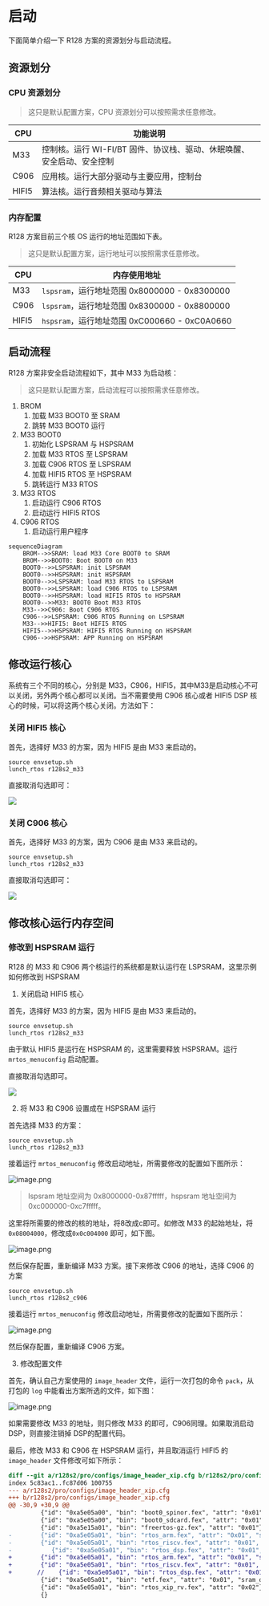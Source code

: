 # 启动

下面简单介绍一下 R128 方案的资源划分与启动流程。

## 资源划分

### CPU 资源划分

> 这只是默认配置方案，CPU 资源划分可以按照需求任意修改。

| CPU   | 功能说明                                                     |
| ----- | ------------------------------------------------------------ |
| M33   | 控制核。运行 WI-FI/BT 固件、协议栈、驱动、休眠唤醒、安全启动、安全控制 |
| C906  | 应用核。运行大部分驱动与主要应用，控制台                     |
| HIFI5 | 算法核。运行音频相关驱动与算法                               |

### 内存配置

R128 方案目前三个核 OS 运行的地址范围如下表。

> 这只是默认配置方案，运行地址可以按照需求任意修改。

| CPU   | 内存使用地址                                  |
| ----- | --------------------------------------------- |
| M33   | `lspsram`，运行地址范围 0x8000000 - 0x8300000 |
| C906  | `lspsram`，运行地址范围 0x8300000 - 0x8800000 |
| HIFI5 | `hspsram`，运行地址范围 0xC000660 - 0xC0A0660 |

## 启动流程

R128 方案非安全启动流程如下，其中 M33 为启动核：

> 这只是默认配置方案，启动流程可以按照需求任意修改。

1. BROM
   1. 加载 M33 BOOT0 至 SRAM
   2. 跳转 M33 BOOT0 运行
2. M33 BOOT0
   1. 初始化 LSPSRAM 与 HSPSRAM
   2. 加载 M33 RTOS 至 LSPSRAM
   3. 加载 C906 RTOS 至 LSPSRAM
   4. 加载 HIFI5 RTOS 至 HSPSRAM
   5. 跳转运行 M33 RTOS
3. M33 RTOS
   1. 启动运行 C906 RTOS
   2. 启动运行 HIFI5 RTOS
4. C906 RTOS
   1. 启动运行用户程序

```mermaid
sequenceDiagram
    BROM-->>SRAM: load M33 Core BOOT0 to SRAM
    BROM-->>BOOT0: Boot BOOT0 on M33
    BOOT0-->>LSPSRAM: init LSPSRAM
    BOOT0-->>HSPSRAM: init HSPSRAM
    BOOT0-->>LSPSRAM: load M33 RTOS to LSPSRAM
    BOOT0-->>LSPSRAM: load C906 RTOS to LSPSRAM
    BOOT0-->>HSPSRAM: load HIFI5 RTOS to HSPSRAM
    BOOT0-->>M33: BOOT0 Boot M33 RTOS
    M33-->>C906: Boot C906 RTOS
    C906-->>LSPSRAM: C906 RTOS Running on LSPSRAM
    M33-->>HIFI5: Boot HIFI5 RTOS
    HIFI5-->>HSPSRAM: HIFI5 RTOS Running on HSPSRAM
    C906-->>HSPSRAM: APP Running on HSPSRAM
```

## 修改运行核心

系统有三个不同的核心，分别是 M33，C906，HIFI5，其中M33是启动核心不可以关闭，另外两个核心都可以关闭。当不需要使用 C906 核心或者 HIFI5 DSP 核心的时候，可以将这两个核心关闭。方法如下：

### 关闭 HIFI5 核心

首先，选择好 M33 的方案，因为 HIFI5 是由 M33 来启动的。

```
source envsetup.sh
lunch_rtos r128s2_m33
```

直接取消勾选即可：

![](assets/post/boot_up/5f1823767d20434988d61c1c68ac4f4b.jpeg)

### 关闭 C906 核心

首先，选择好 M33 的方案，因为 C906 是由 M33 来启动的。

```
source envsetup.sh
lunch_rtos r128s2_m33
```

直接取消勾选即可：

![](assets/post/boot_up/5f1823767d20434988d61c1c68ac4f4b.jpeg)

## 修改核心运行内存空间

### 修改到 HSPSRAM 运行

R128 的 M33 和 C906 两个核运行的系统都是默认运行在 LSPSRAM，这里示例如何修改到 HSPSRAM

1. 关闭启动 HIFI5 核心

首先，选择好 M33 的方案，因为 HIFI5 是由 M33 来启动的。

```
source envsetup.sh
lunch_rtos r128s2_m33
```

由于默认 HIFI5 是运行在 HSPSRAM 的，这里需要释放 HSPSRAM。运行 `mrtos_menuconfig` 启动配置。

直接取消勾选即可。

![](assets/post/boot_up/5f1823767d20434988d61c1c68ac4f4b.jpeg)

2. 将 M33 和 C906 设置成在 HSPSRAM 运行

首先选择 M33 的方案：

```
source envsetup.sh
lunch_rtos r128s2_m33
```

接着运行 `mrtos_menuconfig` 修改启动地址，所需要修改的配置如下图所示：

![image.png](assets/post/boot_up/79af6c102fee48ccb4c22b32b89ca94a.jpeg)

> lspsram 地址空间为 0x8000000-0x87fffff，hspsram 地址空间为 0xc000000-0xc7fffff。

这里将所需要的修改的核的地址，将8改成c即可。如修改 M33 的起始地址，将 `0x08004000`，修改成`0x0c004000` 即可，如下图。

![image.png](assets/post/boot_up/e40c8db7daca4c788c7280c4c484b18a.jpeg)

然后保存配置，重新编译 M33 方案。接下来修改 C906 的地址，选择 C906 的方案

```
source envsetup.sh
lunch_rtos r128s2_c906
```

接着运行 `mrtos_menuconfig` 修改启动地址，所需要修改的配置如下图所示：

![image.png](assets/post/boot_up/4563037fbdba46e699d8f5a1a9624aee.jpeg)

然后保存配置，重新编译 C906 方案。

3. 修改配置文件

首先，确认自己方案使用的 `image_header` 文件，运行一次打包的命令 `pack`，从打包的 `log` 中能看出方案所选的文件，如下图：

![image.png](assets/post/boot_up/c7bd750bbada48b0accd848d9ff234cc.jpeg)

如果需要修改 M33 的地址，则只修改 M33 的即可，C906同理。如果取消启动 DSP，则直接注销掉 DSP的配置代码。

最后，修改 M33 和 C906 在 HSPSRAM 运行，并且取消运行 HIFI5 的 `image_header` 文件修改可如下所示：

```diff
diff --git a/r128s2/pro/configs/image_header_xip.cfg b/r128s2/pro/configs/image_header_xip.cfg
index 5c83ac1..fc87d06 100755
--- a/r128s2/pro/configs/image_header_xip.cfg
+++ b/r128s2/pro/configs/image_header_xip.cfg
@@ -30,9 +30,9 @@
         {"id": "0xa5e05a00", "bin": "boot0_spinor.fex", "attr": "0x01", "sram_offs": "0x40b0000", "ep": "0x40b0080"},
         {"id": "0xa5e05a00", "bin": "boot0_sdcard.fex", "attr": "0x01", "sram_offs": "0x40b0000", "ep": "0x40b0080"},
         {"id": "0xa5e15a01", "bin": "freertos-gz.fex", "attr": "0x01"},
-        {"id": "0xa5e05a01", "bin": "rtos_arm.fex", "attr": "0x01", "sram_offs": "0x8004000", "ep": "0x8004000"},
-        {"id": "0xa5e05a01", "bin": "rtos_riscv.fex", "attr": "0x01", "sram_offs": "0x8200000", "ep": "0x8200000"},
-           {"id": "0xa5e05a01", "bin": "rtos_dsp.fex", "attr": "0x01", "sram_offs": "0xc000000", "ep": "0xc000660"},
+        {"id": "0xa5e05a01", "bin": "rtos_arm.fex", "attr": "0x01", "sram_offs": "0xc004000", "ep": "0xc004000"},
+        {"id": "0xa5e05a01", "bin": "rtos_riscv.fex", "attr": "0x01", "sram_offs": "0xc200000", "ep": "0xc200000"},
+       //    {"id": "0xa5e05a01", "bin": "rtos_dsp.fex", "attr": "0x01", "sram_offs": "0xc000000", "ep": "0xc000660"},
         {"id": "0xa5e05a01", "bin": "etf.fex", "attr": "0x01", "sram_offs": "0x4000000", "ep": "0x4000000"},
         {"id": "0xa5e05a01", "bin": "rtos_xip_rv.fex", "attr": "0x02"},
         {}
```

